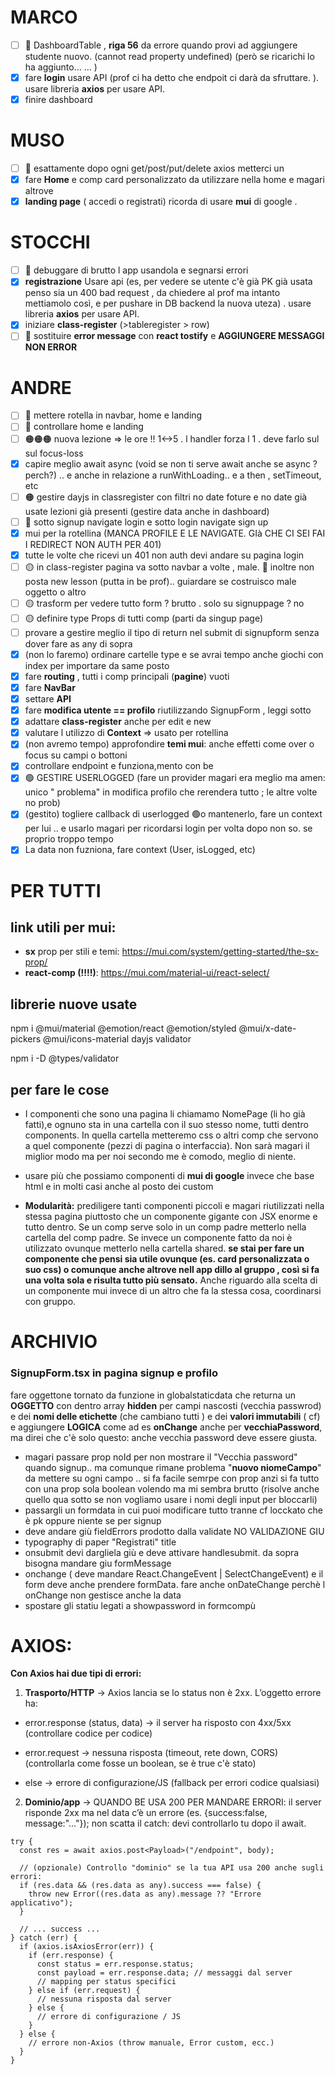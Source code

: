 # MARCO

- [ ] 🔴 DashboardTable , **riga 56** da errore quando provi ad aggiungere studente nuovo. (cannot read property undefined) (però se
      ricarichi lo ha aggiunto... ... )
- [x] fare **login** usare API (prof ci ha detto che endpoit ci darà da sfruttare. ). usare libreria **axios** per usare API.
- [x] finire dashboard

# MUSO

- [ ] 🔴 esattamente dopo ogni get/post/put/delete axios metterci un
- [x] fare **Home** e comp card personalizzato da utilizzare nella home e magari altrove
- [x] **landing page** ( accedi o registrati) ricorda di usare **mui** di google .

# STOCCHI

- [ ] 🔴 debuggare di brutto l app usandola e segnarsi errori
- [x] **registrazione** Usare api (es, per vedere se utente c'è già PK già usata penso sia un 400 bad request , da chiedere al prof ma intanto mettiamolo così, e per pushare in DB backend la nuova uteza) . usare libreria **axios** per usare API.
- [x] iniziare **class-register** (>tableregister > row)
- [ ] 🔴 sostituire **error message** con **react tostify** e **AGGIUNGERE MESSAGGI NON ERROR**

# ANDRE

- [ ] 🔴 mettere rotella in navbar, home e landing
- [ ] 🔴 controllare home e landing
- [ ] 🟠🟠🟠 nuova lezione => le ore !! 1<->5 . l handler forza l 1 . deve farlo sul sul focus-loss
- [x] capire meglio await async (void se non ti serve await anche se async ? perch?) .. e anche in relazione a runWithLoading.. e a then , setTimeout, etc
- [ ] 🟠 gestire dayjs in classregister con filtri no date foture e no date già usate lezioni già presenti (gestire data anche in dashboard)
- [ ] 🔴 sotto signup navigate login e sotto login navigate sign up
- [x] mui per la rotellina (MANCA PROFILE E LE NAVIGATE. GIà CHE CI SEI FAI I REDIRECT NON AUTH PER 401)
- [x] tutte le volte che ricevi un 401 non auth devi andare su pagina login
- [ ] 🟡 in class-register pagina va sotto navbar a volte , male. 🔴 inoltre non posta new lesson (putta in be prof).. guiardare se costruisco male oggetto o altro
- [ ] 🟡 trasform per vedere tutto form ? brutto . solo su signuppage ? no
- [ ] 🟡 definire type Props di tutti comp (parti da singup page)
- [ ] provare a gestire meglio il tipo di return nel submit di signupform senza dover fare as any di sopra
- [x] (non lo faremo) ordinare cartelle type e se avrai tempo anche giochi con index per importare da same posto
- [x] fare **routing** , tutti i comp principali (**pagine**) vuoti
- [x] fare **NavBar**
- [x] settare **API**
- [x] fare **modifica utente == profilo** riutilizzando SignupForm , leggi sotto
- [x] adattare **class-register** anche per edit e new
- [x] valutare l utilizzo di **Context** => usato per rotellina
- [x] (non avremo tempo) approfondire **temi mui**: anche effetti come over o focus su campi o bottoni
- [x] controllare endpoint e funziona,mento con be
- [x] 🟢 GESTIRE USERLOGGED (fare un provider magari era meglio ma amen: unico " problema" in modifica profilo che rerendera tutto ; le altre volte no prob)
- [x] (gestito) togliere callback di userlogged 🟢o mantenerlo, fare un context per lui .. e usarlo magari per ricordarsi login per volta dopo non so. se proprio troppo tempo
- [x] La data non fuzniona, fare context (User, isLogged, etc)

# PER TUTTI

## link utili per mui:

- **sx** prop per stili e temi: https://mui.com/system/getting-started/the-sx-prop/
- **react-comp (!!!!)**: https://mui.com/material-ui/react-select/

## librerie nuove usate

npm i @mui/material @emotion/react @emotion/styled @mui/x-date-pickers @mui/icons-material dayjs validator

npm i -D @types/validator

## per fare le cose

- I componenti che sono una pagina li chiamamo NomePage (li ho già fatti),e ognuno sta in una cartella con il suo stesso nome, tutti dentro components. In quella cartella metteremo css o altri comp che servono a quel componente (pezzi di pagina o interfaccia). Non sarà magari il miglior modo ma per noi secondo me è comodo, meglio di niente.

- usare più che possiamo componenti di **mui di google** invece che base html e in molti casi anche al posto dei custom

- **Modularità:** prediligere tanti componenti piccoli e magari riutilizzati nella stessa pagina piuttosto che un componente gigante con JSX enorme e tutto dentro. Se un comp serve solo in un comp padre metterlo nella cartella del comp padre. Se invece un componente fatto da noi è utilizzato ovunque metterlo nella cartella shared. **se stai per fare un componente che pensi sia utile ovunque (es. card personalizzata o suo css) o comunque anche altrove nell app dillo al gruppo , così si fa una volta sola e risulta tutto più sensato.** Anche riguardo alla scelta di un componente mui invece di un altro che fa la stessa cosa, coordinarsi con gruppo.

# ARCHIVIO

### SignupForm.tsx in pagina signup e profilo

fare oggettone tornato da funzione in globalstaticdata che returna un **OGGETTO** con dentro array **hidden** per campi nascosti (vecchia passwrod) e dei **nomi delle etichette** (che cambiano tutti ) e dei **valori immutabili** ( cf) e aggiungere **LOGICA** come ad es **onChange** anche per **vecchiaPassword**, ma direi che c'è solo questo: anche vecchia password deve essere giusta.

- magari passare prop noId per non mostrare il "Vecchia password" quando signup.. ma comunque rimane problema "**nuovo niomeCampo**" da mettere su ogni campo .. si fa facile semrpe con prop anzi si fa tutto con una prop sola boolean volendo ma mi sembra brutto (risolve anche quello qua sotto se non vogliamo usare i nomi degli input per bloccarli)
- passargli un formdata in cui puoi modificare tutto tranne cf locckato che è pk oppure niente se per signup
- deve andare giù fieldErrors prodotto dalla validate NO VALIDAZIONE GIU
- typography di paper "Registrati" title
- onsubmit devi dargliela giù e deve attivare handlesubmit. da sopra bisogna mandare giu formMessage
- onchange ( deve mandare React.ChangeEvent<HTMLInputElement> | SelectChangeEvent<string>) e il form deve anche prendere formData. fare anche onDateChange perchè l onChange non gestisce anche la data
- spostare gli statiu legati a showpassword in formcompù

# AXIOS:

**Con Axios hai due tipi di errori:**

1. **Trasporto/HTTP** → Axios lancia se lo status non è 2xx. L’oggetto errore ha:

- error.response (status, data) → il server ha risposto con 4xx/5xx (controllare codice per codice)

- error.request → nessuna risposta (timeout, rete down, CORS) (controllarla come fosse un boolean, se è true c'è stato)

- else → errore di configurazione/JS (fallback per errori codice qualsiasi)

2. **Dominio/app** → QUANDO BE USA 200 PER MANDARE ERRORI: il server risponde 2xx ma nel data c’è un errore (es. {success:false, message:"..."}); non scatta il catch: devi controllarlo tu dopo il await.

```tsx
try {
  const res = await axios.post<Payload>("/endpoint", body);

  // (opzionale) Controllo "dominio" se la tua API usa 200 anche sugli errori:
  if (res.data && (res.data as any).success === false) {
    throw new Error((res.data as any).message ?? "Errore applicativo");
  }

  // ... success ...
} catch (err) {
  if (axios.isAxiosError(err)) {
    if (err.response) {
      const status = err.response.status;
      const payload = err.response.data; // messaggi dal server
      // mapping per status specifici
    } else if (err.request) {
      // nessuna risposta dal server
    } else {
      // errore di configurazione / JS
    }
  } else {
    // errore non-Axios (throw manuale, Error custom, ecc.)
  }
}
```
